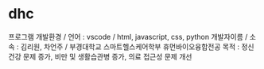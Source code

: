 # dhc

프로그램 개발환경 / 언어 : vscode / html, javascript, css, python
개발자이름 / 소속 : 김리원, 차언주 / 부경대학교 스마트헬스케어학부 휴먼바이오융합전공
목적 : 정신 건강 문제 증가, 비만 및 생활습관병 증가, 의료 접근성 문제 개선

